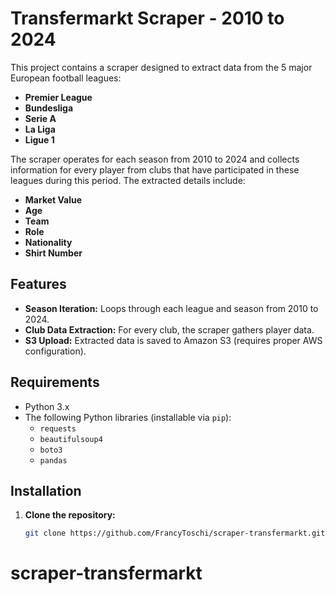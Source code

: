# Transfermarkt Scraper - 2010 to 2024

This project contains a scraper designed to extract data from the 5 major European football leagues:
- **Premier League**
- **Bundesliga**
- **Serie A**
- **La Liga**
- **Ligue 1**

The scraper operates for each season from 2010 to 2024 and collects information for every player from clubs that have participated in these leagues during this period. The extracted details include:
- **Market Value**
- **Age**
- **Team**
- **Role**
- **Nationality**
- **Shirt Number**

## Features

- **Season Iteration:** Loops through each league and season from 2010 to 2024.
- **Club Data Extraction:** For every club, the scraper gathers player data.
- **S3 Upload:** Extracted data is saved to Amazon S3 (requires proper AWS configuration).

## Requirements

- Python 3.x
- The following Python libraries (installable via `pip`):
  - `requests`
  - `beautifulsoup4`
  - `boto3`
  - `pandas`

## Installation

1. **Clone the repository:**

   ```bash
   git clone https://github.com/FrancyToschi/scraper-transfermarkt.git
# scraper-transfermarkt
